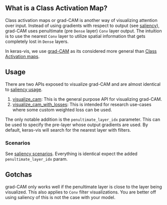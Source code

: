 ## What is a Class Activation Map?

Class activation maps or grad-CAM is another way of visualizing attention over input. Instead of using gradients with
respect to output (see [saliency](saliency)), grad-CAM uses penultimate (pre `Dense` layer) `Conv` layer output. The
intuition is to use the nearest `Conv` layer to utilize spatial information that gets completely lost in `Dense` layers.

In keras-vis, we use [grad-CAM](https://arxiv.org/pdf/1610.02391.pdf) as its considered more general than 
[Class Activation maps](http://cnnlocalization.csail.mit.edu/).

## Usage

There are two APIs exposed to visualize grad-CAM and are almost identical to [saliency usage](saliency#Usage).

1. [visualize_cam](../vis.visualization.md#visualize_cam): This is the general purpose API for visualizing
grad-CAM.
2. [visualize_cam_with_losses](../vis.visualization.md#visualize_cam_with_losses): This is intended for 
research use-cases where some custom weighted loss can be used.

The only notable addition is the `penultimate_layer_idx` parameter. This can be used to specify the pre-layer
whose output gradients are used. By default, keras-vis will search for the nearest layer with filters.

### Scenarios

See [saliency scenarios](saliency#scenarios). Everything is identical expect the added `penultimate_layer_idx` param.

## Gotchas

grad-CAM only works well if the penultimate layer is close to the layer being visualized. This also applies to `Conv` 
filter visualizations. You are better off using saliency of this is not the case with your model.
